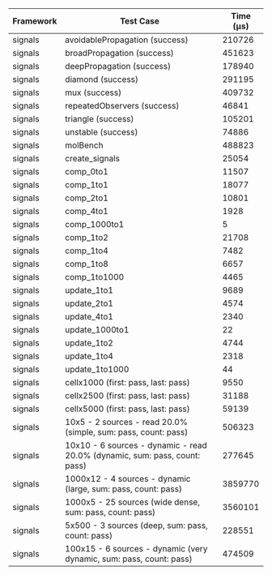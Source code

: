 | Framework | Test Case | Time (μs) |
| --- | --- | --- |
| signals | avoidablePropagation (success) | 210726 |
| signals | broadPropagation (success) | 451623 |
| signals | deepPropagation (success) | 178940 |
| signals | diamond (success) | 291195 |
| signals | mux (success) | 409732 |
| signals | repeatedObservers (success) | 46841 |
| signals | triangle (success) | 105201 |
| signals | unstable (success) | 74886 |
| signals | molBench | 488823 |
| signals | create_signals | 25054 |
| signals | comp_0to1 | 11507 |
| signals | comp_1to1 | 18077 |
| signals | comp_2to1 | 10801 |
| signals | comp_4to1 | 1928 |
| signals | comp_1000to1 | 5 |
| signals | comp_1to2 | 21708 |
| signals | comp_1to4 | 7482 |
| signals | comp_1to8 | 6657 |
| signals | comp_1to1000 | 4465 |
| signals | update_1to1 | 9689 |
| signals | update_2to1 | 4574 |
| signals | update_4to1 | 2340 |
| signals | update_1000to1 | 22 |
| signals | update_1to2 | 4744 |
| signals | update_1to4 | 2318 |
| signals | update_1to1000 | 44 |
| signals | cellx1000 (first: pass, last: pass) | 9550 |
| signals | cellx2500 (first: pass, last: pass) | 31188 |
| signals | cellx5000 (first: pass, last: pass) | 59139 |
| signals | 10x5 - 2 sources - read 20.0% (simple, sum: pass, count: pass) | 506323 |
| signals | 10x10 - 6 sources - dynamic - read 20.0% (dynamic, sum: pass, count: pass) | 277645 |
| signals | 1000x12 - 4 sources - dynamic (large, sum: pass, count: pass) | 3859770 |
| signals | 1000x5 - 25 sources (wide dense, sum: pass, count: pass) | 3560101 |
| signals | 5x500 - 3 sources (deep, sum: pass, count: pass) | 228551 |
| signals | 100x15 - 6 sources - dynamic (very dynamic, sum: pass, count: pass) | 474509 |
